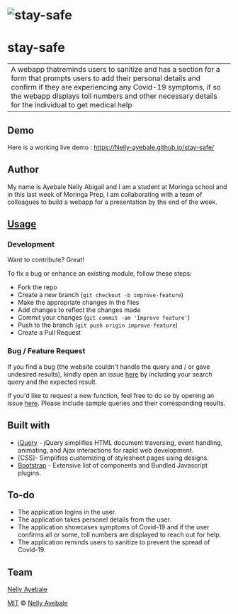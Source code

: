 # ![stay-safe](https://Nelly-ayebale.github.io/stay-safe/)
# stay-safe
<table>
<tr>
<td>
  A webapp thatreminds users to sanitize and has a section for a form that prompts users to add their personal details and confirm if they are experiencing any Covid-19 symptoms, if so the webapp displays toll numbers and other necessary details for the individual to get medical help
</td>
</tr>
</table>


## Demo
Here is a working live demo :  https://Nelly-ayebale.github.io/stay-safe/


## Author

My name is Ayebale Nelly Abigail and I am a student at Moringa school and in this last week of Moringa Prep, I am collaborating with a team of colleagues to build a webapp for a presentation by the end of the week.



## [Usage](https://Nelly-ayebale.github.io/stay-safe/) 

### Development
Want to contribute? Great!

To fix a bug or enhance an existing module, follow these steps:

- Fork the repo
- Create a new branch (`git checkout -b improve-feature`)
- Make the appropriate changes in the files
- Add changes to reflect the changes made
- Commit your changes (`git commit -am 'Improve feature'`)
- Push to the branch (`git push origin improve-feature`)
- Create a Pull Request 

### Bug / Feature Request

If you find a bug (the website couldn't handle the query and / or gave undesired results), kindly open an issue [here](https://github.com/Nelly-ayebale/stay-safe/issues/new) by including your search query and the expected result.

If you'd like to request a new function, feel free to do so by opening an issue [here](https://github.com/Nelly-ayebale/stay-safe/issues/new). Please include sample queries and their corresponding results.


## Built with 

- [jQuery](http://www.w3schools.com/jquery/jquery_ref_ajax.asp) - jQuery simplifies HTML document traversing, event handling, animating, and Ajax interactions for rapid web development.
- [CSS]- Simplifies customizing of stylesheet pages using designs.
- [Bootstrap](http://getbootstrap.com/) - Extensive list of components and  Bundled Javascript plugins.


## To-do
- The application logins in the user.
- The application takes personel details from the user.
- The application showcases symptoms of Covid-19 and if the user confirms all or some, toll numbers are displayed to reach out for help.
- The application reminds users to sanitize to prevent the spread of Covid-19.

## Team

[Nelly Ayebale](https://github.com/Nelly-ayebale)  





[MIT](LICENSE) © [Nelly Ayebale ](https://github.com/Nelly-ayebale)

